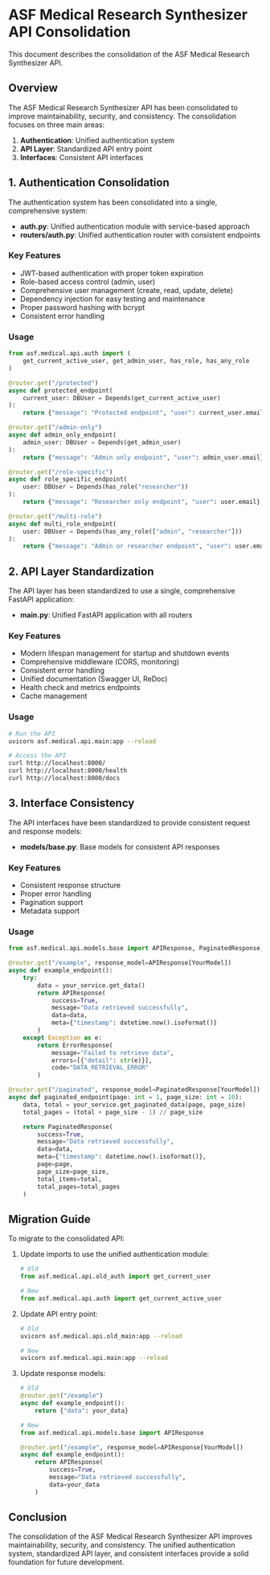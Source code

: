 # ASF Medical Research Synthesizer API Consolidation

This document describes the consolidation of the ASF Medical Research Synthesizer API.

## Overview

The ASF Medical Research Synthesizer API has been consolidated to improve maintainability, security, and consistency. The consolidation focuses on three main areas:

1. **Authentication**: Unified authentication system
2. **API Layer**: Standardized API entry point
3. **Interfaces**: Consistent API interfaces

## 1. Authentication Consolidation

The authentication system has been consolidated into a single, comprehensive system:

- **auth.py**: Unified authentication module with service-based approach
- **routers/auth.py**: Unified authentication router with consistent endpoints

### Key Features

- JWT-based authentication with proper token expiration
- Role-based access control (admin, user)
- Comprehensive user management (create, read, update, delete)
- Dependency injection for easy testing and maintenance
- Proper password hashing with bcrypt
- Consistent error handling

### Usage

```python
from asf.medical.api.auth import (
    get_current_active_user, get_admin_user, has_role, has_any_role
)

@router.get("/protected")
async def protected_endpoint(
    current_user: DBUser = Depends(get_current_active_user)
):
    return {"message": "Protected endpoint", "user": current_user.email}

@router.get("/admin-only")
async def admin_only_endpoint(
    admin_user: DBUser = Depends(get_admin_user)
):
    return {"message": "Admin only endpoint", "user": admin_user.email}

@router.get("/role-specific")
async def role_specific_endpoint(
    user: DBUser = Depends(has_role("researcher"))
):
    return {"message": "Researcher only endpoint", "user": user.email}

@router.get("/multi-role")
async def multi_role_endpoint(
    user: DBUser = Depends(has_any_role(["admin", "researcher"]))
):
    return {"message": "Admin or researcher endpoint", "user": user.email}
```

## 2. API Layer Standardization

The API layer has been standardized to use a single, comprehensive FastAPI application:

- **main.py**: Unified FastAPI application with all routers

### Key Features

- Modern lifespan management for startup and shutdown events
- Comprehensive middleware (CORS, monitoring)
- Consistent error handling
- Unified documentation (Swagger UI, ReDoc)
- Health check and metrics endpoints
- Cache management

### Usage

```bash
# Run the API
uvicorn asf.medical.api.main:app --reload

# Access the API
curl http://localhost:8000/
curl http://localhost:8000/health
curl http://localhost:8000/docs
```

## 3. Interface Consistency

The API interfaces have been standardized to provide consistent request and response models:

- **models/base.py**: Base models for consistent API responses

### Key Features

- Consistent response structure
- Proper error handling
- Pagination support
- Metadata support

### Usage

```python
from asf.medical.api.models.base import APIResponse, PaginatedResponse, ErrorResponse

@router.get("/example", response_model=APIResponse[YourModel])
async def example_endpoint():
    try:
        data = your_service.get_data()
        return APIResponse(
            success=True,
            message="Data retrieved successfully",
            data=data,
            meta={"timestamp": datetime.now().isoformat()}
        )
    except Exception as e:
        return ErrorResponse(
            message="Failed to retrieve data",
            errors=[{"detail": str(e)}],
            code="DATA_RETRIEVAL_ERROR"
        )

@router.get("/paginated", response_model=PaginatedResponse[YourModel])
async def paginated_endpoint(page: int = 1, page_size: int = 10):
    data, total = your_service.get_paginated_data(page, page_size)
    total_pages = (total + page_size - 1) // page_size

    return PaginatedResponse(
        success=True,
        message="Data retrieved successfully",
        data=data,
        meta={"timestamp": datetime.now().isoformat()},
        page=page,
        page_size=page_size,
        total_items=total,
        total_pages=total_pages
    )
```

## Migration Guide

To migrate to the consolidated API:

1. Update imports to use the unified authentication module:
   ```python
   # Old
   from asf.medical.api.old_auth import get_current_user

   # New
   from asf.medical.api.auth import get_current_active_user
   ```

2. Update API entry point:
   ```bash
   # Old
   uvicorn asf.medical.api.old_main:app --reload

   # New
   uvicorn asf.medical.api.main:app --reload
   ```

3. Update response models:
   ```python
   # Old
   @router.get("/example")
   async def example_endpoint():
       return {"data": your_data}

   # New
   from asf.medical.api.models.base import APIResponse

   @router.get("/example", response_model=APIResponse[YourModel])
   async def example_endpoint():
       return APIResponse(
           success=True,
           message="Data retrieved successfully",
           data=your_data
       )
   ```

## Conclusion

The consolidation of the ASF Medical Research Synthesizer API improves maintainability, security, and consistency. The unified authentication system, standardized API layer, and consistent interfaces provide a solid foundation for future development.
